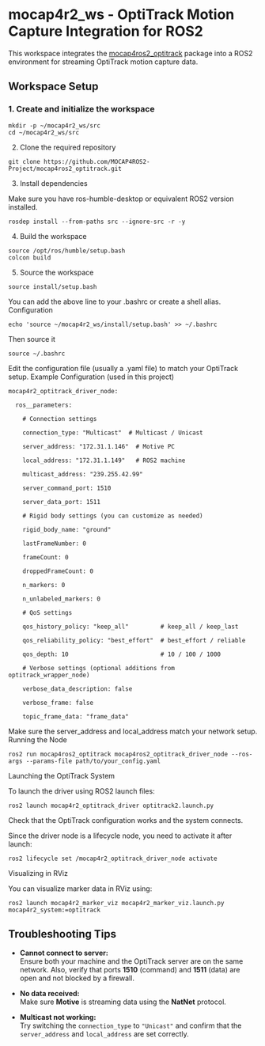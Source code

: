 # mocap4r2_ws - OptiTrack Motion Capture Integration for ROS2

This workspace integrates the [mocap4ros2_optitrack](https://github.com/MOCAP4ROS2-Project/mocap4ros2_optitrack) package into a ROS2 environment for streaming OptiTrack motion capture data.

## Workspace Setup

### 1. Create and initialize the workspace

```
mkdir -p ~/mocap4r2_ws/src
cd ~/mocap4r2_ws/src
```

2. Clone the required repository
```
git clone https://github.com/MOCAP4ROS2-Project/mocap4ros2_optitrack.git
```
3. Install dependencies

Make sure you have ros-humble-desktop or equivalent ROS2 version installed.

```cd ~/mocap4r2_ws
rosdep install --from-paths src --ignore-src -r -y
```
4. Build the workspace
```
source /opt/ros/humble/setup.bash
colcon build
```
5. Source the workspace
```
source install/setup.bash
```
You can add the above line to your .bashrc or create a shell alias.
Configuration
```
echo 'source ~/mocap4r2_ws/install/setup.bash' >> ~/.bashrc
```
Then source it
```
source ~/.bashrc
```
Edit the configuration file (usually a .yaml file) to match your OptiTrack setup.
Example Configuration (used in this project)
```
mocap4r2_optitrack_driver_node:

  ros__parameters:

    # Connection settings

    connection_type: "Multicast"  # Multicast / Unicast

    server_address: "172.31.1.146"  # Motive PC

    local_address: "172.31.1.149"   # ROS2 machine

    multicast_address: "239.255.42.99"

    server_command_port: 1510

    server_data_port: 1511
 
    # Rigid body settings (you can customize as needed)

    rigid_body_name: "ground"

    lastFrameNumber: 0

    frameCount: 0

    droppedFrameCount: 0

    n_markers: 0

    n_unlabeled_markers: 0
 
    # QoS settings

    qos_history_policy: "keep_all"         # keep_all / keep_last

    qos_reliability_policy: "best_effort"  # best_effort / reliable

    qos_depth: 10                          # 10 / 100 / 1000
 
    # Verbose settings (optional additions from optitrack_wrapper_node)

    verbose_data_description: false

    verbose_frame: false

    topic_frame_data: "frame_data"
```
Make sure the server_address and local_address match your network setup.
Running the Node
```
ros2 run mocap4ros2_optitrack mocap4ros2_optitrack_driver_node --ros-args --params-file path/to/your_config.yaml
```

Launching the OptiTrack System

To launch the driver using ROS2 launch files:
```
ros2 launch mocap4r2_optitrack_driver optitrack2.launch.py
```
Check that the OptiTrack configuration works and the system connects.

Since the driver node is a lifecycle node, you need to activate it after launch:
```
ros2 lifecycle set /mocap4r2_optitrack_driver_node activate
```
Visualizing in RViz

You can visualize marker data in RViz using:
```
ros2 launch mocap4r2_marker_viz mocap4r2_marker_viz.launch.py mocap4r2_system:=optitrack
```



## Troubleshooting Tips

- **Cannot connect to server:**  
  Ensure both your machine and the OptiTrack server are on the same network. Also, verify that ports **1510** (command) and **1511** (data) are open and not blocked by a firewall.

- **No data received:**  
  Make sure **Motive** is streaming data using the **NatNet** protocol.

- **Multicast not working:**  
  Try switching the `connection_type` to `"Unicast"` and confirm that the `server_address` and `local_address` are set correctly.



